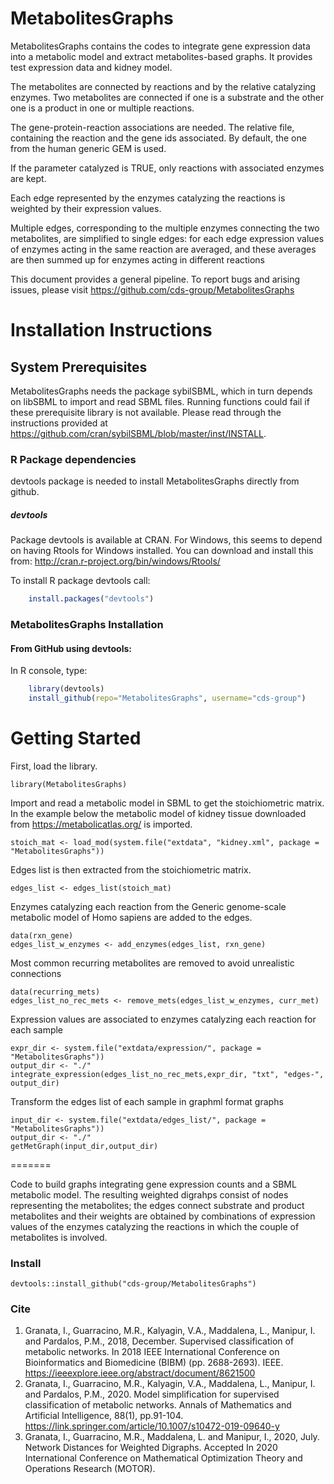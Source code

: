 # MetabolitesGraphs
MetabolitesGraphs contains the codes to integrate gene expression data into a metabolic model and extract metabolites-based graphs. It provides test expression data and kidney model.

The metabolites are connected by reactions and by the relative catalyzing enzymes. Two metabolites are connected if one is a substrate and the other one is a product in one or multiple reactions.

The gene-protein-reaction associations are needed. The relative file, containing the reaction and the gene ids associated. By default, the one from the human generic GEM is used.

If the parameter catalyzed is TRUE, only reactions with associated enzymes are kept.

Each edge represented by the enzymes catalyzing the reactions is weighted by their expression values.

Multiple edges, corresponding to the multiple enzymes connecting the two metabolites, are simplified to single edges:
for each edge expression values of enzymes acting in the same reaction are averaged, and these averages are then summed up for enzymes acting in different reactions

This document provides a general pipeline.
To report bugs and arising issues, please visit https://github.com/cds-group/MetabolitesGraphs

# Installation Instructions

## System Prerequisites
MetabolitesGraphs needs the package sybilSBML, which in turn depends on libSBML to import and read SBML files.
Running functions could fail if these prerequisite library is not available. 
Please read through the instructions provided at https://github.com/cran/sybilSBML/blob/master/inst/INSTALL.

### R Package dependencies
devtools package is needed to install MetabolitesGraphs directly from github.

##### devtools
Package devtools is available at CRAN. For Windows, this seems to depend on
having Rtools for Windows installed. You can download and install this from:
http://cran.r-project.org/bin/windows/Rtools/

To install R package devtools call:
```r
    install.packages("devtools")

```

### MetabolitesGraphs Installation
#### From GitHub using devtools:
In R console, type:

```r
    library(devtools)
    install_github(repo="MetabolitesGraphs", username="cds-group")
```

# Getting Started
First, load the library.

```{r, echo=TRUE, eval=FALSE}
library(MetabolitesGraphs)
```

Import and read a metabolic model in SBML to get the stoichiometric matrix. In the example below the metabolic model of kidney tissue downloaded from https://metabolicatlas.org/ is imported.

```{r, echo=TRUE, eval=FALSE}
stoich_mat <- load_mod(system.file("extdata", "kidney.xml", package = "MetabolitesGraphs"))
```

Edges list is then extracted from the stoichiometric matrix.

```{r, echo=TRUE, eval=FALSE}
edges_list <- edges_list(stoich_mat)
```

Enzymes catalyzing each reaction from the Generic genome-scale metabolic model of Homo sapiens are added to the edges.

```{r, echo=TRUE, eval=FALSE}
data(rxn_gene)
edges_list_w_enzymes <- add_enzymes(edges_list, rxn_gene)
```

Most common recurring metabolites are removed to avoid unrealistic connections

```{r, echo=TRUE, eval=FALSE}
data(recurring_mets)
edges_list_no_rec_mets <- remove_mets(edges_list_w_enzymes, curr_met)
```

Expression values are associated to enzymes catalyzing each reaction for each sample

```{r, echo=TRUE, eval=FALSE}
expr_dir <- system.file("extdata/expression/", package = "MetabolitesGraphs"))
output_dir <- "./"
integrate_expression(edges_list_no_rec_mets,expr_dir, "txt", "edges-", output_dir)
```

Transform the edges list of each sample in graphml format graphs

```{r, echo=TRUE, eval=FALSE}
input_dir <- system.file("extdata/edges_list/", package = "MetabolitesGraphs"))
output_dir <- "./"
getMetGraph(input_dir,output_dir)
```


=======

Code to build graphs integrating gene expression counts and a SBML metabolic model. The resulting weighted digrahps consist of nodes representing the metabolites; the edges connect substrate and product metabolites and their weights are obtained by combinations of expression values of the enzymes catalyzing the reactions in which the couple of metabolites is involved.

### Install
``` 
devtools::install_github("cds-group/MetabolitesGraphs")
```

### Cite
1. Granata, I., Guarracino, M.R., Kalyagin, V.A., Maddalena, L., Manipur, I. and Pardalos, P.M., 2018, December. Supervised classification of metabolic networks. In 2018 IEEE International Conference on Bioinformatics and Biomedicine (BIBM) (pp. 2688-2693). IEEE.
https://ieeexplore.ieee.org/abstract/document/8621500
2. Granata, I., Guarracino, M.R., Kalyagin, V.A., Maddalena, L., Manipur, I. and Pardalos, P.M., 2020. Model simplification for supervised classification of metabolic networks. Annals of Mathematics and Artificial Intelligence, 88(1), pp.91-104.
https://link.springer.com/article/10.1007/s10472-019-09640-y
3. Granata, I., Guarracino, M.R., Maddalena, L. and Manipur, I., 2020, July. Network Distances for Weighted Digraphs. Accepted In 2020 International Conference on Mathematical Optimization Theory and Operations Research (MOTOR).
